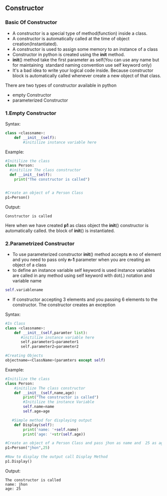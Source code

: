 ## Constructor

### Basic Of  Constructor

- A constructor is a special type of method(function) inside a class.
- A constructor is automatically called at the time of object creation(Instantiated).
- A constructor is used to assign some memory to an instance of a class
- Constructor in python is created using the __init__ method.
- __init__() method take the first parameter as self(You can use any name but for maintaining  standard naming convention use self keyword only) 
- It's a bad idea to write your logical code inside. Because constructor block is automatically called whenever create a new object of that class.

There are two types of constructor available in python
  - empty Constructor
  - parameterized Constructor

### 1.Empty Constructor

Syntax:
```python
class <classname>:
    def __init__(self):
        #initilize instance variable here
```

Example:
```python
#Initilize the class
class Person:
  #initilize The class constructor
  def __init__(self):
    print("The constructor is called")


#Create an object of a Person Class
p1=Person()
```
Output:
```
Constructor is called
```

Here when we have created **p1** as class object the  __init__() constructor is automatically called.
the block of  __init__() is instantiated.

### 2.Parametrized Constructor
- To use parameterized constructor __init__() method accepts **n** no of element and you need to pass only **n-1** parameter when you are creating an object of a class
- to define an instance variable self keyword is used instance variables are called in any method using self keyword with dot(.) notation and variable name
```python
self.variablename
```

- If constructor accepting 3 elements and you passing 6 elements to the constructor. The constructor creates an exception

Syntax:
```python
#In Class
class <classname>:
    def __init__(self,paramter list):
       #initilize instance variable here
       self.parameter1=parameter1
       self.parameter2=parameter2

#Creating Objects 
objectname=<ClassName>(paramters except self)
```

Example:
```python
#Initilize the class
class Person:
    #initilize The class constructor
    def __init__(self,name,age):
        print("The constructor is called")
        #Initilize the instance Variable
        self.name=name
        self.age=age

   #Simple method for displaying output
    def Display(self):
        print('name: '+self.name)
        print('age: '+str(self.age))         

#Create an object of a Person Class and pass jhon as name and  25 as age.
p1=Person("jhon",25)

#Now to display the output call Display Method
p1.Display()
```
Output:
```
The constructor is called
name: jhon
age: 25
```
